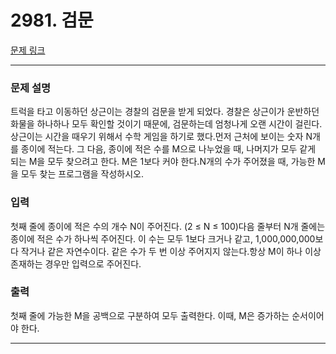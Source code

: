 # 2981. 검문 

[문제 링크](https://www.acmicpc.net/problem/2981) 

---
### 문제 설명

 트럭을 타고 이동하던 상근이는 경찰의 검문을 받게 되었다. 경찰은 상근이가 운반하던 화물을 하나하나 모두 확인할 것이기 때문에, 검문하는데 엄청나게 오랜 시간이 걸린다.상근이는 시간을 때우기 위해서 수학 게임을 하기로 했다.먼저 근처에 보이는 숫자 N개를 종이에 적는다. 그 다음, 종이에 적은 수를 M으로 나누었을 때, 나머지가 모두 같게 되는 M을 모두 찾으려고 한다. M은 1보다 커야 한다.N개의 수가 주어졌을 때, 가능한 M을 모두 찾는 프로그램을 작성하시오.

### 입력 

 첫째 줄에 종이에 적은 수의 개수 N이 주어진다. (2 ≤ N ≤ 100)다음 줄부터 N개 줄에는 종이에 적은 수가 하나씩 주어진다. 이 수는 모두 1보다 크거나 같고, 1,000,000,000보다 작거나 같은 자연수이다. 같은 수가 두 번 이상 주어지지 않는다.항상 M이 하나 이상 존재하는 경우만 입력으로 주어진다.

### 출력 

 첫째 줄에 가능한 M을 공백으로 구분하여 모두 출력한다. 이때, M은 증가하는 순서이어야 한다.

---
